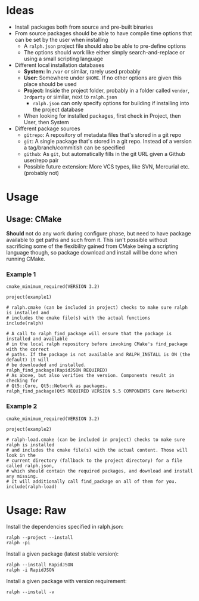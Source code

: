 # Ideas

* Install packages both from source and pre-built binaries
* From source packages should be able to have compile time options that can be set by the user when installing
	* A `ralph.json` project file should also be able to pre-define options
	* The options should work like either simply search-and-replace or using a small scripting language
* Different local installation databases
	* **System:** In `/var` or similar, rarely used probably
	* **User:** Somewhere under `$HOME`. If no other options are given this place should be used
	* **Project:** Inside the project folder, probably in a folder called `vendor`, `3rdparty` or similar, next to `ralph.json`
		* `ralph.json` can only specify options for building if installing into the project database
	* When looking for installed packages, first check in Project, then User, then System
* Different package sources
	* `gitrepo`: A repository of metadata files that's stored in a git repo
	* `git`: A single package that's stored in a git repo. Instead of a version a tag/branch/commitish can be specified
	* `github`: As `git`, but automatically fills in the git URL given a Github user/repo pair
	* Possible future extension: More VCS types, like SVN, Mercurial etc. (probably not)

# Usage

## Usage: CMake

**Should** not do any work during configure phase, but need to have package available to
get paths and such from it. This isn't possible without sacrificing some of the
flexibility gained from CMake being a scripting language though, so package download and
install will be done when running CMake.

### Example 1

	cmake_minimum_required(VERSION 3.2)

	project(example1)

	# ralph.cmake (can be included in project) checks to make sure ralph is installed and
	# includes the cmake file(s) with the actual functions
	include(ralph)

	# A call to ralph_find_package will ensure that the package is installed and available
	# in the local ralph repository before invoking CMake's find_package with the correct
	# paths. If the package is not available and RALPH_INSTALL is ON (the default) it will
	# be downloaded and installed.
	ralph_find_package(RapidJSON REQUIRED)
	# As above, but also verifies the version. Components result in checking for
	# Qt5::Core, Qt5::Network as packages.
	ralph_find_package(Qt5 REQUIRED VERSION 5.5 COMPONENTS Core Network)

### Example 2

	cmake_minimum_required(VERSION 3.2)

	project(example2)

	# ralph-load.cmake (can be included in project) checks to make sure ralph is installed
	# and includes the cmake file(s) with the actual content. Those will look in the
	# current directory (fallback to the project directory) for a file called ralph.json,
	# which should contain the required packages, and download and install any missing.
	# It will additionally call find_package on all of them for you.
	include(ralph-load)

# Usage: Raw

Install the dependencies specified in ralph.json:

	ralph --project --install
	ralph -pi

Install a given package (latest stable version):

	ralph --install RapidJSON
	ralph -i RapidJSON

Install a given package with version requirement:

	ralph --install -v
